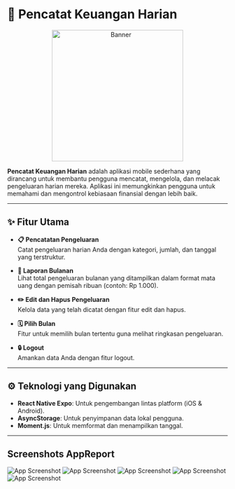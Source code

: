 # 📱 Pencatat Keuangan Harian  
<div align="center" style="">
<img src="./assets/apk.png" alt="Banner" width="300" />

</div>

**Pencatat Keuangan Harian** adalah aplikasi mobile sederhana yang dirancang untuk membantu pengguna mencatat, mengelola, dan melacak pengeluaran harian mereka. Aplikasi ini memungkinkan pengguna untuk memahami dan mengontrol kebiasaan finansial dengan lebih baik.  

---

## ✨ Fitur Utama  
- **📋 Pencatatan Pengeluaran**  
  Catat pengeluaran harian Anda dengan kategori, jumlah, dan tanggal yang terstruktur.  

- **📅 Laporan Bulanan**  
  Lihat total pengeluaran bulanan yang ditampilkan dalam format mata uang dengan pemisah ribuan (contoh: Rp 1.000).  

- **✏️ Edit dan Hapus Pengeluaran**  
  Kelola data yang telah dicatat dengan fitur edit dan hapus.  

- **🗓️ Pilih Bulan**  
  Fitur untuk memilih bulan tertentu guna melihat ringkasan pengeluaran.  

- **🔒 Logout**  
  Amankan data Anda dengan fitur logout.  

---


## ⚙️ Teknologi yang Digunakan  
- **React Native Expo**: Untuk pengembangan lintas platform (iOS & Android).  
- **AsyncStorage**: Untuk penyimpanan data lokal pengguna.  
- **Moment.js**: Untuk memformat dan menampilkan tanggal.  

---

## Screenshots AppReport

![App Screenshot](./assets/1.jpeg)
![App Screenshot](./assets/2.jpeg)
![App Screenshot](./assets/3.jpeg)
![App Screenshot](./assets/4.jpeg)
![App Screenshot](./assets/5.jpeg)
